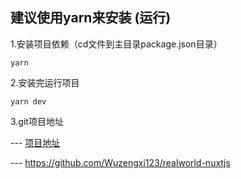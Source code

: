 <!--
 * @Author: your name
 * @Date: 2020-08-26 00:08:13
 * @LastEditTime: 2020-08-31 00:36:46
 * @LastEditors: Please set LastEditors
 * @Description: In User Settings Edit
 * @FilePath: /realworld-nuxtjs/README.md
-->
## 建议使用yarn来安装 (运行)  
1.安装项目依赖（cd文件到主目录package.json目录）

``
yarn
``

2.安装完运行项目

``
yarn dev 
``

3.git项目地址

--- [项目地址](https://github.com/Wuzengxi123/realworld-nuxtjs) 

--- https://github.com/Wuzengxi123/realworld-nuxtjs
